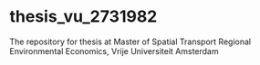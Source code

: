 # thesis_vu_2731982
The repository for thesis at Master of Spatial Transport Regional Environmental Economics, Vrije Universiteit Amsterdam

